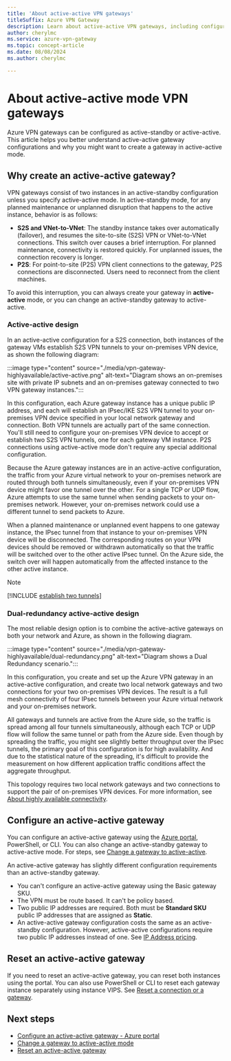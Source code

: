 ```yaml
---
title: 'About active-active VPN gateways'
titleSuffix: Azure VPN Gateway
description: Learn about active-active VPN gateways, including configuration and design.
author: cherylmc
ms.service: azure-vpn-gateway
ms.topic: concept-article
ms.date: 08/08/2024
ms.author: cherylmc 

---
```

# About active-active mode VPN gateways

Azure VPN gateways can be configured as active-standby or active-active. This article helps you better understand active-active gateway configurations and why you might want to create a gateway in active-active mode.

## Why create an active-active gateway?

VPN gateways consist of two instances in an active-standby configuration unless you specify active-active mode. In active-standby mode, for any planned maintenance or unplanned disruption that happens to the active instance, behavior is as follows:

* **S2S and VNet-to-VNet**: The standby instance takes over automatically (failover), and resumes the site-to-site (S2S) VPN or VNet-to-VNet connections. This switch over causes a brief interruption. For planned maintenance, connectivity is restored quickly. For unplanned issues, the connection recovery is longer.
* **P2S**: For point-to-site (P2S) VPN client connections to the gateway, P2S connections are disconnected. Users need to reconnect from the client machines.

To avoid this interruption, you can always create your gateway in **active-active** mode, or  you can change an active-standby gateway to active-active.

### Active-active design

In an active-active configuration for a S2S connection, both instances of the gateway VMs establish S2S VPN tunnels to your on-premises VPN device, as shown the following diagram:

:::image type="content" source="./media/vpn-gateway-highlyavailable/active-active.png" alt-text="Diagram shows an on-premises site with private IP subnets and an on-premises gateway connected to two VPN gateway instances.":::

In this configuration, each Azure gateway instance has a unique public IP address, and each will establish an IPsec/IKE S2S VPN tunnel to your on-premises VPN device specified in your local network gateway and connection. Both VPN tunnels are actually part of the same connection. You'll still need to configure your on-premises VPN device to accept or establish two S2S VPN tunnels, one for each gateway VM instance. P2S connections using active-active mode don't require any special additional configuration.

Because the Azure gateway instances are in an active-active configuration, the traffic from your Azure virtual network to your on-premises network are routed through both tunnels simultaneously, even if your on-premises VPN device might favor one tunnel over the other. For a single TCP or UDP flow, Azure attempts to use the same tunnel when sending packets to your on-premises network. However, your on-premises network could use a different tunnel to send packets to Azure.

When a planned maintenance or unplanned event happens to one gateway instance, the IPsec tunnel from that instance to your on-premises VPN device will be disconnected. The corresponding routes on your VPN devices should be removed or withdrawn automatically so that the traffic will be switched over to the other active IPsec tunnel. On the Azure side, the switch over will happen automatically from the affected instance to the other active instance.

> [!NOTE]
> [!INCLUDE [establish two tunnels](../../includes/vpn-gateway-active-active-tunnel.md)]

### Dual-redundancy active-active design

The most reliable design option is to combine the active-active gateways on both your network and Azure, as shown in the following diagram.

:::image type="content" source="./media/vpn-gateway-highlyavailable/dual-redundancy.png" alt-text="Diagram shows a Dual Redundancy scenario.":::

In this configuration, you create and set up the Azure VPN gateway in an active-active configuration, and create two local network gateways and two connections for your two on-premises VPN devices. The result is a full mesh connectivity of four IPsec tunnels between your Azure virtual network and your on-premises network.

All gateways and tunnels are active from the Azure side, so the traffic is spread among all four tunnels simultaneously, although each TCP or UDP flow will follow the same tunnel or path from the Azure side. Even though by spreading the traffic, you might see slightly better throughput over the IPsec tunnels, the primary goal of this configuration is for high availability. And due to the statistical nature of the spreading, it's difficult to provide the measurement on how different application traffic conditions affect the aggregate throughput.

This topology requires two local network gateways and two connections to support the pair of on-premises VPN devices. For more information, see [About highly available connectivity](vpn-gateway-highlyavailable.md).

## Configure an active-active gateway

You can configure an active-active gateway using the [Azure portal](tutorial-create-gateway-portal.md), PowerShell, or CLI. You can also change an active-standby gateway to active-active mode. For steps, see [Change a gateway to active-active](gateway-change-active-active.md).

An active-active gateway has slightly different configuration requirements than an active-standby gateway.

* You can't configure an active-active gateway using the Basic gateway SKU.
* The VPN must be route based. It can't be policy based.
* Two public IP addresses are required. Both must be **Standard SKU** public IP addresses that are assigned as **Static**.
* An active-active gateway configuration costs the same as an active-standby configuration. However, active-active configurations require two public IP addresses instead of one. See [IP Address pricing](https://azure.microsoft.com/pricing/details/ip-addresses/).

## Reset an active-active gateway

If you need to reset an active-active gateway, you can reset both instances using the portal. You can also use PowerShell or CLI to reset each gateway instance separately using instance VIPS. See [Reset a connection or a gateway](reset-gateway.md#ps).

## Next steps

* [Configure an active-active gateway - Azure portal](tutorial-create-gateway-portal.md)
* [Change a gateway to active-active mode](gateway-change-active-active.md)
* [Reset an active-active gateway](reset-gateway.md#ps)
